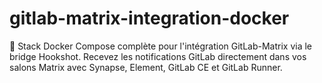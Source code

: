 # gitlab-matrix-integration-docker
🐳 Stack Docker Compose complète pour l'intégration GitLab-Matrix via le bridge Hookshot. Recevez les notifications GitLab directement dans vos salons Matrix avec Synapse, Element, GitLab CE et GitLab Runner.
